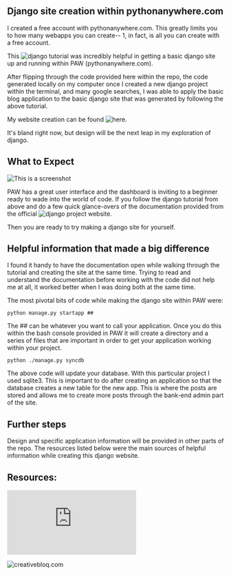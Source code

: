 ## Django site creation within pythonanywhere.com 

I created a free account with pythonanywhere.com. This greatly limits you to how many webapps you can create-- 1, in fact,
is all you can create with a free account.

This ![django tutorial](https://www.pythonanywhere.com/wiki/DjangoTutorial) was incredibly helpful in getting a basic
django site up and running within PAW (pythonanywhere.com). 

After flipping through the code provided here within the repo, the code generated locally on my computer once I created
a new django project within the terminal, and many google searches, I was able to apply the basic blog application to
the basic django site that was generated by following the above tutorial. 

My website creation can be found ![here](http://wings.pythonanywhere.com/).

It's bland right now, but design will be the next leap in my exploration of django.

## What to Expect

![This is a screenshot](http://i.imgur.com/csRRIEs.png)

PAW has a great user interface and the dashboard is inviting to a beginner ready to wade into the world of code. 
If you follow the django tutorial from above and do a few quick glance-overs of the documentation provided from the official ![django project website](https://www.djangoproject.com/). 

Then you are ready to try making a django site for yourself. 

## Helpful information that made a big difference

I found it handy to have the documentation open while walking through the tutorial and creating the site at the same time. Trying to read and understand the documentation before working with the code did not help me at all, it worked better when I was doing both at the same time. 

The most pivotal bits of code while making the django site within PAW were:

```
python manage.py startapp ##

```
The ## can be whatever you want to call your application. Once you do this within the bash console provided in PAW 
it will create a directory and a series of files that are important in order to get your application working within your 
project.

```
python ./manage.py syncdb

```
The above code will update your database. With this particular project I used sqlite3. This is important to do after 
creating an application so that the database creates a new table for the new app. This is where the posts are stored
and allows me to create more posts through the bank-end admin part of the site.

## Further steps

Design and specific application information will be provided in other parts of the repo. The resources listed below
were the main sources of helpful information while creating this django website.

## Resources:

![djangorocks.com](http://www.djangorocks.com/tutorials/how-to-create-a-basic-blog-in-django/starting-your-application.html)

![creativebloq.com](http://www.creativebloq.com/netmag/get-started-django-7132932)
